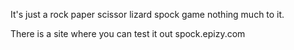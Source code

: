 It's just a rock paper scissor lizard spock game nothing much to it.

There is a site where you can test it out spock.epizy.com